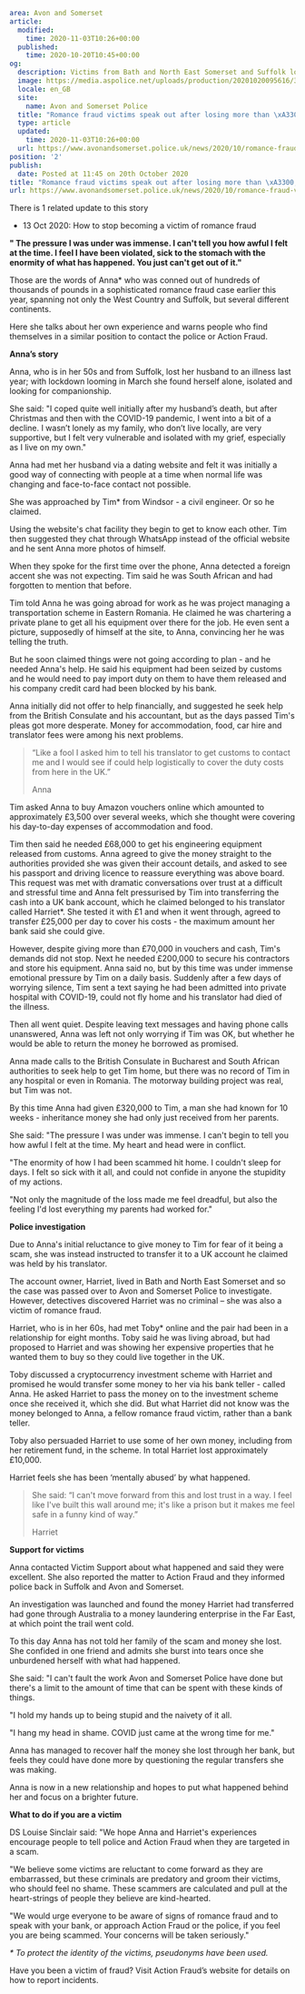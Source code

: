 ```yaml
area: Avon and Somerset
article:
  modified:
    time: 2020-11-03T10:26+00:00
  published:
    time: 2020-10-20T10:45+00:00
og:
  description: Victims from Bath and North East Somerset and Suffolk lost thousands in an elaborate romance fraud scam.
  image: https://media.aspolice.net/uploads/production/20201020095616/3.jpg
  locale: en_GB
  site:
    name: Avon and Somerset Police
  title: "Romance fraud victims speak out after losing more than \xA3300,000 | Avon and Somerset Police"
  type: article
  updated:
    time: 2020-11-03T10:26+00:00
  url: https://www.avonandsomerset.police.uk/news/2020/10/romance-fraud-victims-speak-out-after-losing-more-than-300000/
position: '2'
publish:
  date: Posted at 11:45 on 20th October 2020
title: "Romance fraud victims speak out after losing more than \xA3300,000 | Avon and Somerset Police"
url: https://www.avonandsomerset.police.uk/news/2020/10/romance-fraud-victims-speak-out-after-losing-more-than-300000/
```

There is 1 related update to this story

 * 13 Oct 2020: How to stop becoming a victim of romance fraud

**" The pressure I was under was immense. I can't tell you how awful I felt at the time. I feel I have been violated, sick to the stomach with the enormity of what has happened. You just can't get out of it."**

Those are the words of Anna* who was conned out of hundreds of thousands of pounds in a sophisticated romance fraud case earlier this year, spanning not only the West Country and Suffolk, but several different continents.

Here she talks about her own experience and warns people who find themselves in a similar position to contact the police or Action Fraud.

**Anna’s story**

Anna, who is in her 50s and from Suffolk, lost her husband to an illness last year; with lockdown looming in March she found herself alone, isolated and looking for companionship.

She said: "I coped quite well initially after my husband’s death, but after Christmas and then with the COVID-19 pandemic, I went into a bit of a decline. I wasn’t lonely as my family, who don’t live locally, are very supportive, but I felt very vulnerable and isolated with my grief, especially as I live on my own."

Anna had met her husband via a dating website and felt it was initially a good way of connecting with people at a time when normal life was changing and face-to-face contact not possible.

She was approached by Tim* from Windsor - a civil engineer. Or so he claimed.

Using the website's chat facility they begin to get to know each other. Tim then suggested they chat through WhatsApp instead of the official website and he sent Anna more photos of himself.

When they spoke for the first time over the phone, Anna detected a foreign accent she was not expecting. Tim said he was South African and had forgotten to mention that before.

Tim told Anna he was going abroad for work as he was project managing a transportation scheme in Eastern Romania. He claimed he was chartering a private plane to get all his equipment over there for the job. He even sent a picture, supposedly of himself at the site, to Anna, convincing her he was telling the truth.

But he soon claimed things were not going according to plan - and he needed Anna's help. He said his equipment had been seized by customs and he would need to pay import duty on them to have them released and his company credit card had been blocked by his bank.

Anna initially did not offer to help financially, and suggested he seek help from the British Consulate and his accountant, but as the days passed Tim's pleas got more desperate. Money for accommodation, food, car hire and translator fees were among his next problems.

> “Like a fool I asked him to tell his translator to get customs to contact me and I would see if could help logistically to cover the duty costs from here in the UK.”
>
> Anna

Tim asked Anna to buy Amazon vouchers online which amounted to approximately £3,500 over several weeks, which she thought were covering his day-to-day expenses of accommodation and food.

Tim then said he needed £68,000 to get his engineering equipment released from customs. Anna agreed to give the money straight to the authorities provided she was given their account details, and asked to see his passport and driving licence to reassure everything was above board. This request was met with dramatic conversations over trust at a difficult and stressful time and Anna felt pressurised by Tim into transferring the cash into a UK bank account, which he claimed belonged to his translator called Harriet*. She tested it with £1 and when it went through, agreed to transfer £25,000 per day to cover his costs - the maximum amount her bank said she could give.

However, despite giving more than £70,000 in vouchers and cash, Tim's demands did not stop. Next he needed £200,000 to secure his contractors and store his equipment. Anna said no, but by this time was under immense emotional pressure by Tim on a daily basis. Suddenly after a few days of worrying silence, Tim sent a text saying he had been admitted into private hospital with COVID-19, could not fly home and his translator had died of the illness.

Then all went quiet. Despite leaving text messages and having phone calls unanswered, Anna was left not only worrying if Tim was OK, but whether he would be able to return the money he borrowed as promised.

Anna made calls to the British Consulate in Bucharest and South African authorities to seek help to get Tim home, but there was no record of Tim in any hospital or even in Romania. The motorway building project was real, but Tim was not.

By this time Anna had given £320,000 to Tim, a man she had known for 10 weeks - inheritance money she had only just received from her parents.

She said: "The pressure I was under was immense. I can't begin to tell you how awful I felt at the time. My heart and head were in conflict.

"The enormity of how I had been scammed hit home. I couldn't sleep for days. I felt so sick with it all, and could not confide in anyone the stupidity of my actions.

"Not only the magnitude of the loss made me feel dreadful, but also the feeling I'd lost everything my parents had worked for."

**Police investigation**

Due to Anna's initial reluctance to give money to Tim for fear of it being a scam, she was instead instructed to transfer it to a UK account he claimed was held by his translator.

The account owner, Harriet, lived in Bath and North East Somerset and so the case was passed over to Avon and Somerset Police to investigate. However, detectives discovered Harriet was no criminal – she was also a victim of romance fraud.

Harriet, who is in her 60s, had met Toby* online and the pair had been in a relationship for eight months. Toby said he was living abroad, but had proposed to Harriet and was showing her expensive properties that he wanted them to buy so they could live together in the UK.

Toby discussed a cryptocurrency investment scheme with Harriet and promised he would transfer some money to her via his bank teller - called Anna. He asked Harriet to pass the money on to the investment scheme once she received it, which she did. But what Harriet did not know was the money belonged to Anna, a fellow romance fraud victim, rather than a bank teller.

Toby also persuaded Harriet to use some of her own money, including from her retirement fund, in the scheme. In total Harriet lost approximately £10,000.

Harriet feels she has been ‘mentally abused’ by what happened.

> She said: “I can't move forward from this and lost trust in a way. I feel like I've built this wall around me; it's like a prison but it makes me feel safe in a funny kind of way.”
>
> Harriet

**Support for victims**

Anna contacted Victim Support about what happened and said they were excellent. She also reported the matter to Action Fraud and they informed police back in Suffolk and Avon and Somerset.

An investigation was launched and found the money Harriet had transferred had gone through Australia to a money laundering enterprise in the Far East, at which point the trail went cold.

To this day Anna has not told her family of the scam and money she lost. She confided in one friend and admits she burst into tears once she unburdened herself with what had happened.

She said: "I can't fault the work Avon and Somerset Police have done but there's a limit to the amount of time that can be spent with these kinds of things.

"I hold my hands up to being stupid and the naivety of it all.

"I hang my head in shame. COVID just came at the wrong time for me."

Anna has managed to recover half the money she lost through her bank, but feels they could have done more by questioning the regular transfers she was making.

Anna is now in a new relationship and hopes to put what happened behind her and focus on a brighter future.

**What to do if you are a victim**

DS Louise Sinclair said: "We hope Anna and Harriet's experiences encourage people to tell police and Action Fraud when they are targeted in a scam.

"We believe some victims are reluctant to come forward as they are embarrassed, but these criminals are predatory and groom their victims, who should feel no shame. These scammers are calculated and pull at the heart-strings of people they believe are kind-hearted.

"We would urge everyone to be aware of signs of romance fraud and to speak with your bank, or approach Action Fraud or the police, if you feel you are being scammed. Your concerns will be taken seriously."

_* To protect the identity of the victims, pseudonyms have been used._

Have you been a victim of fraud? Visit Action Fraud’s website for details on how to report incidents.
